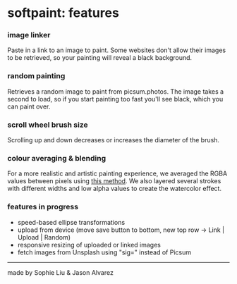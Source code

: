 softpaint: features
=================


### image linker

Paste in a link to an image to paint. Some websites don't allow their images to be retrieved, so your painting will reveal a black background.  

### random painting

Retrieves a random image to paint from picsum.photos. The image takes a second to load, so if you start painting too fast you'll see black, which you can paint over.

### scroll wheel brush size

Scrolling up and down decreases or increases the diameter of the brush.

### colour averaging & blending

For a more realistic and artistic painting experience, we averaged the RGBA values between pixels using [this method](https://sighack.com/post/averaging-rgb-colors-the-right-way). 
We also layered several strokes with different widths and low alpha values to create the watercolor effect.

### features in progress
- speed-based ellipse transformations
- upload from device (move save button to bottom, new top row -> Link | Upload | Random)
- responsive resizing of uploaded or linked images
- fetch images from Unsplash using "sig=" instead of Picsum



-------------------

made by Sophie Liu & Jason Alvarez